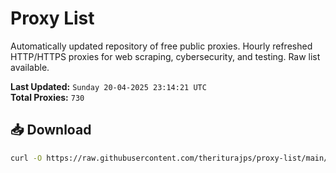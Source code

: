 # Proxy List

Automatically updated repository of free public proxies. Hourly refreshed HTTP/HTTPS proxies for web scraping, cybersecurity, and testing. Raw list available.

**Last Updated:** `Sunday 20-04-2025 23:14:21 UTC`  
**Total Proxies:** `730`

## 📥 Download
```bash
curl -O https://raw.githubusercontent.com/theriturajps/proxy-list/main/proxies.txt
